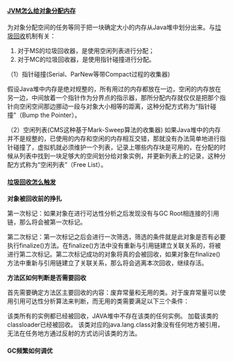 #### [JVM怎么给对象分配内存](https://blog.csdn.net/qq_37735779/article/details/124620252)

为对象分配空间的任务等同于把一块确定大小的内存从Java堆中划分出来。与[垃圾回收](https://so.csdn.net/so/search?q=垃圾回收&spm=1001.2101.3001.7020)机制有关：

1. 对于MS的垃圾回收器，是使用空闲列表进行分配；
2. 对于MC的垃圾回收器，是使用指针碰撞进行分配。

（1）指针碰撞(Serial、ParNew等带Compact过程的收集器)

假设Java堆中内存是绝对规整的，所有用过的内存都放在一边，空闲的内存放在另一边，中间放着一个指针作为分界点的指示器，那所分配内存就仅仅是把那个指针向空闲空间那边挪动一段与对象大小相等的距离，这种分配方式称为“指针碰撞”（Bump the Pointer）。

（2）空闲列表(CMS这种基于Mark-Sweep算法的收集器)
如果Java堆中的内存并不是规整的，已使用的内存和空闲的内存相互交错，那就没有办法简单地进行指针碰撞了，虚拟机就必须维护一个列表，记录上哪些内存块是可用的，在分配的时候从列表中找到一块足够大的空间划分给对象实例，并更新列表上的记录，这种分配方式称为“空闲列表”（Free List）。

#### [垃圾回收怎么触发](https://blog.csdn.net/weixin_41643257/article/details/122870691)

**对象被回收前的挣扎**

第一次标记：如果对象在进行可达性分析之后发现没有与GC Root相连接的引用链，那么将会被第一次标记。

第二次标记：第一次标记之后会进行一次筛选，筛选的条件就是此对象是否有必要执行finalize()方法。在finalize()方法中没有重新与引用链建立关联关系的，将被进行第二次标记。第二次标记成功的对象将真的会被回收，如果对象在finalize()方法中重新与引用链建立了关联关系，那么将会逃离本次回收，继续存活。

**方法区如何判断是否需要回收**

首先需要确定方法区主要回收的内容：废弃常量和无用的类。对于废弃常量可以使用引用可达性分析算法来判断，而无用的类需要满足以下三个条件：

该类所有的实例都已经被回收，JAVA堆中不存在该类的任何实例。
加载该类的classloader已经被回收。
该类对应的java.lang.class对象没有任何地方被引用，无法在任务地方通过反射的方式访问该类的方法。

#### GC频繁如何调优